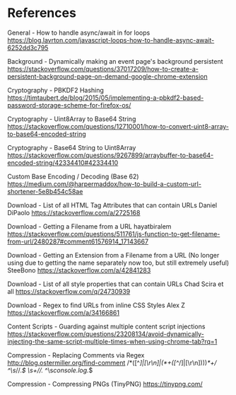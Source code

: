 # References

General - How to handle async/await in for loops
https://blog.lavrton.com/javascript-loops-how-to-handle-async-await-6252dd3c795

Background - Dynamically making an event page's background persistent
https://stackoverflow.com/questions/37017209/how-to-create-a-persistent-background-page-on-demand-google-chrome-extension

Cryptography - PBKDF2 Hashing
https://timtaubert.de/blog/2015/05/implementing-a-pbkdf2-based-password-storage-scheme-for-firefox-os/

Cryptography - Uint8Array to Base64 String
https://stackoverflow.com/questions/12710001/how-to-convert-uint8-array-to-base64-encoded-string

Cryptography - Base64 String to Uint8Array
https://stackoverflow.com/questions/9267899/arraybuffer-to-base64-encoded-string/42334410#42334410

Custom Base Encoding / Decoding (Base 62)
https://medium.com/@harpermaddox/how-to-build-a-custom-url-shortener-5e8b454c58ae

Download - List of all HTML Tag Attributes that can contain URLs
Daniel DiPaolo
https://stackoverflow.com/a/2725168

Download - Getting a Filename from a URL
hayatbiralem
https://stackoverflow.com/questions/511761/js-function-to-get-filename-from-url/2480287#comment61576914_17143667

Download - Getting an Extension from a Filename from a URL (No longer using due to getting the name separately now too, but still extremely useful)
SteeBono
https://stackoverflow.com/a/42841283

Download - List of all style properties that can contain URLs
Chad Scira et all
https://stackoverflow.com/q/24730939

Download - Regex to find URLs from inline CSS Styles
Alex Z
https://stackoverflow.com/a/34166861

Content Scripts - Guarding against multiple content script injections
https://stackoverflow.com/questions/23208134/avoid-dynamically-injecting-the-same-script-multiple-times-when-using-chrome-tab?rq=1

Compression - Replacing Comments via Regex
http://blog.ostermiller.org/find-comment
/\*([^*]|[\r\n]|(\*+([^*/]|[\r\n])))*\*+/
^\s*//.*$
\s+//.*
^\s*console.log.*$

Compression - Compressing PNGs (TinyPNG)
https://tinypng.com/